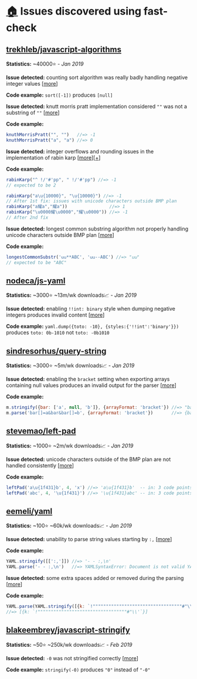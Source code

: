 # [:house:](../README.md) Issues discovered using fast-check

## [trekhleb/javascript-algorithms](https://github.com/trekhleb/javascript-algorithms/)

**Statistics:** ~40000⭐ - *Jan 2019*

**Issue detected:** counting sort algorithm was really badly handling negative integer values \[[more](https://github.com/trekhleb/javascript-algorithms/pull/100)\]

**Code example:** `sort([-1])` produces `[null]`

**Issue detected:** knutt morris pratt implementation considered `""` was not a substring of `""` \[[more](https://github.com/trekhleb/javascript-algorithms/pull/101)\]

**Code example:**

```js
knuthMorrisPratt("", "")   //=> -1
knuthMorrisPratt("a", "a") //=> 0
```

**Issue detected:** integer overflows and rounding issues in the implementation of rabin karp \[[more](https://github.com/trekhleb/javascript-algorithms/pull/102)\]\[[+](https://github.com/trekhleb/javascript-algorithms/pull/110)\]

**Code example:**

```js
rabinKarp("^ !/'#'pp", " !/'#'pp") //=> -1
// expected to be 2

rabinKarp("a\u{10000}", "\u{10000}") //=> -1
// After 1st fix: issues with unicode characters outside BMP plan
rabinKarp("a耀a","耀a"))                //=> 1
rabinKarp("\u0000耀\u0000","耀\u0000")) //=> -1
// After 2nd fix
```

**Issue detected:** longest common substring algorithm not properly handling unicode characters outside BMP plan \[[more](https://github.com/trekhleb/javascript-algorithms/pull/129)\]

**Code example:**

```js
longestCommonSubstr('𐌵𐌵**ABC', '𐌵𐌵--ABC') //=> "𐌵𐌵"
// expected to be "ABC"
```

## [nodeca/js-yaml](https://github.com/nodeca/js-yaml/)

**Statistics:** ~3000⭐ ~13m/wk downloads📈 - *Jan 2019*

**Issue detected:** enabling `!!int: binary` style when dumping negative integers produces invalid content \[[more](https://github.com/nodeca/js-yaml/pull/398)\]

**Code example:** `yaml.dump({toto: -10}, {styles:{'!!int':'binary'}})` produces `toto: 0b-1010` not `toto: -0b1010`

## [sindresorhus/query-string](https://github.com/sindresorhus/query-string)

**Statistics:** ~3000⭐ ~5m/wk downloads📈 - *Jan 2019*

**Issue detected:** enabling the `bracket` setting when exporting arrays containing null values produces an invalid output for the parser \[[more](https://github.com/sindresorhus/query-string/pull/138)\]

**Code example:**
```js
m.stringify({bar: ['a', null, 'b']}, {arrayFormat: 'bracket'}) //=> "bar[]=a&bar&bar[]=b"
m.parse('bar[]=a&bar&bar[]=b', {arrayFormat: 'bracket'})       //=> {bar: [null, 'b']}
```

## [stevemao/left-pad](https://github.com/stevemao/left-pad)

**Statistics:** ~1000⭐ ~2m/wk downloads📈 - *Jan 2019*

**Issue detected:** unicode characters outside of the BMP plan are not handled consistently \[[more](https://github.com/stevemao/left-pad/issues/58)\]

**Code example:**
```js
leftPad('a\u{1f431}b', 4, 'x') //=> 'a\u{1f431}b'  -- in: 3 code points, out: 3 code points
leftPad('abc', 4, '\u{1f431}') //=> '\u{1f431}abc' -- in: 3 code points, out: 4 code points
```

## [eemeli/yaml](https://github.com/eemeli/yaml)

**Statistics:** ~100⭐ ~60k/wk downloads📈 - *Jan 2019*

**Issue detected:** unability to parse string values starting by `:,` \[[more](https://github.com/eemeli/yaml/issues/56)\]

**Code example:**
```js
YAML.stringify([[':,']]) //=> '- - :,\n'
YAML.parse('- - :,\n')   //=> YAMLSyntaxError: Document is not valid YAML (bad indentation?)
```

**Issue detected:** some extra spaces added or removed during the parsing \[[more](https://github.com/eemeli/yaml/issues/57)\]

**Code example:**
```js
YAML.parse(YAML.stringify([{k: `!""""""""""""""""""""""""""""""""""#"\\ '`}]))
//=> [{k: `!""""""""""""""""""""""""""""""""""#"\\'`}]
```

## [blakeembrey/javascript-stringify](https://github.com/blakeembrey/javascript-stringify/)

**Statistics:** ~50⭐ ~250k/wk downloads📈 - *Feb 2019*

**Issue detected:** `-0` was not stringified correctly \[[more](https://github.com/blakeembrey/javascript-stringify/pull/20)\]

**Code example:** `stringify(-0)` produces `"0"` instead of `"-0"`
